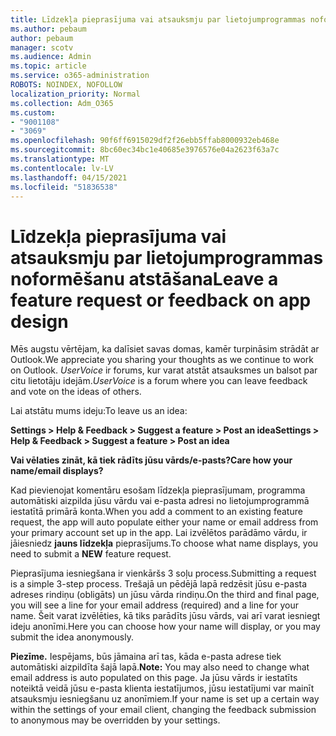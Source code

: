 ```yaml
---
title: Līdzekļa pieprasījuma vai atsauksmju par lietojumprogrammas noformēšanu atstāšana
ms.author: pebaum
author: pebaum
manager: scotv
ms.audience: Admin
ms.topic: article
ms.service: o365-administration
ROBOTS: NOINDEX, NOFOLLOW
localization_priority: Normal
ms.collection: Adm_O365
ms.custom:
- "9001108"
- "3069"
ms.openlocfilehash: 90f6ff6915029df2f26ebb5ffab8000932eb468e
ms.sourcegitcommit: 8bc60ec34bc1e40685e3976576e04a2623f63a7c
ms.translationtype: MT
ms.contentlocale: lv-LV
ms.lasthandoff: 04/15/2021
ms.locfileid: "51836538"
---
```

# <a name="leave-a-feature-request-or-feedback-on-app-design"></a><span data-ttu-id="d121f-102">Līdzekļa pieprasījuma vai atsauksmju par lietojumprogrammas noformēšanu atstāšana</span><span class="sxs-lookup"><span data-stu-id="d121f-102">Leave a feature request or feedback on app design</span></span>

<span data-ttu-id="d121f-103">Mēs augstu vērtējam, ka dalīsiet savas domas, kamēr turpināsim strādāt ar Outlook.</span><span class="sxs-lookup"><span data-stu-id="d121f-103">We appreciate you sharing your thoughts as we continue to work on Outlook.</span></span> <span data-ttu-id="d121f-104">*UserVoice* ir forums, kur varat atstāt atsauksmes un balsot par citu lietotāju idejām.</span><span class="sxs-lookup"><span data-stu-id="d121f-104">*UserVoice* is a forum where you can leave feedback and vote on the ideas of others.</span></span>  

<span data-ttu-id="d121f-105">Lai atstātu mums ideju:</span><span class="sxs-lookup"><span data-stu-id="d121f-105">To leave us an idea:</span></span> 

<span data-ttu-id="d121f-106">**Settings > Help & Feedback > Suggest a feature > Post an idea**</span><span class="sxs-lookup"><span data-stu-id="d121f-106">**Settings > Help & Feedback > Suggest a feature > Post an idea**</span></span> 

<span data-ttu-id="d121f-107">**Vai vēlaties zināt, kā tiek rādīts jūsu vārds/e-pasts?**</span><span class="sxs-lookup"><span data-stu-id="d121f-107">**Care how your name/email displays?**</span></span>

<span data-ttu-id="d121f-108">Kad pievienojat komentāru esošam līdzekļa pieprasījumam, programma automātiski aizpilda jūsu vārdu vai e-pasta adresi no lietojumprogrammā iestatītā primārā konta.</span><span class="sxs-lookup"><span data-stu-id="d121f-108">When you add a comment to an existing feature request, the app will auto populate either your name or email address from your primary account set up in the app.</span></span> <span data-ttu-id="d121f-109">Lai izvēlētos parādāmo vārdu, ir jāiesniedz **jauns līdzekļa** pieprasījums.</span><span class="sxs-lookup"><span data-stu-id="d121f-109">To choose what name displays, you need to submit a **NEW** feature request.</span></span> 

<span data-ttu-id="d121f-110">Pieprasījuma iesniegšana ir vienkāršs 3 soļu process.</span><span class="sxs-lookup"><span data-stu-id="d121f-110">Submitting a request is a simple 3-step process.</span></span> <span data-ttu-id="d121f-111">Trešajā un pēdējā lapā redzēsit jūsu e-pasta adreses rindiņu (obligāts) un jūsu vārda rindiņu.</span><span class="sxs-lookup"><span data-stu-id="d121f-111">On the third and final page, you will see a line for your email address (required) and a line for your name.</span></span> <span data-ttu-id="d121f-112">Šeit varat izvēlēties, kā tiks parādīts jūsu vārds, vai arī varat iesniegt ideju anonīmi.</span><span class="sxs-lookup"><span data-stu-id="d121f-112">Here you can choose how your name will display, or you may submit the idea anonymously.</span></span> 

<span data-ttu-id="d121f-113">**Piezīme.** Iespējams, būs jāmaina arī tas, kāda e-pasta adrese tiek automātiski aizpildīta šajā lapā.</span><span class="sxs-lookup"><span data-stu-id="d121f-113">**Note:** You may also need to change what email address is auto populated on this page.</span></span> <span data-ttu-id="d121f-114">Ja jūsu vārds ir iestatīts noteiktā veidā jūsu e-pasta klienta iestatījumos, jūsu iestatījumi var mainīt atsauksmju iesniegšanu uz anonīmiem.</span><span class="sxs-lookup"><span data-stu-id="d121f-114">If your name is set up a certain way within the settings of your email client, changing the feedback submission to anonymous may be overridden by your settings.</span></span> 
